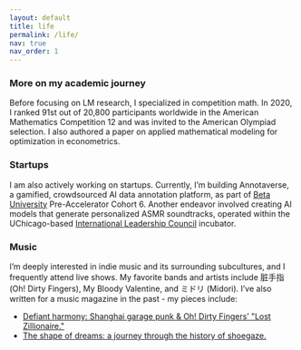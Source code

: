 ```yaml
---
layout: default
title: life
permalink: /life/
nav: true
nav_order: 1
---
```

### More on my academic journey 

Before focusing on LM research, I specialized in competition math. In 2020, I ranked 91st out of 20,800 participants worldwide in the American Mathematics Competition 12 and was invited to the American Olympiad selection. I also authored a paper on applied mathematical modeling for optimization in econometrics. 

<!-- I’ve been fortunate to receive nearly every undergraduate research award available at the UChicago, including the Quad Undergraduate Research Scholar Award (Winter & Summer 2024, $10,500), the Jeff Metcalf Grant (Winter & Fall 2023, $3,000), the Data Science Institute Summer Lab Grant (Summer 2023, $6,000), the Advanced Scholars Award (Winter 2025, $5,000), and the Cognitive Science Undergraduate Research Award (Winter 2024, $500). -->


### Startups

I am also actively working on startups. Currently, I’m building Annotaverse, a gamified, crowdsourced AI data annotation platform, as part of [Beta University](https://www.betauniversity.org/) Pre-Accelerator Cohort 6. Another endeavor involved creating AI models that generate personalized ASMR soundtracks, operated within the UChicago-based [International Leadership Council](https://ilc.uchicago.edu/) incubator. 


### Music

I’m deeply interested in indie music and its surrounding subcultures, and I frequently attend live shows. My favorite bands and artists include 脏手指 (Oh! Dirty Fingers), My Bloody Valentine, and ミドリ (Midori). I’ve also written for a music magazine in the past - my pieces include: 

- [Defiant harmony: Shanghai garage punk & Oh! Dirty Fingers’ "Lost Zillionaire."](https://firebirdmagazine.com/music-you-need-to-know/defiantharmony?rq=Dirty) 
- [The shape of dreams: a journey through the history of shoegaze.](https://firebirdmagazine.com/music-history/shoegaze)
